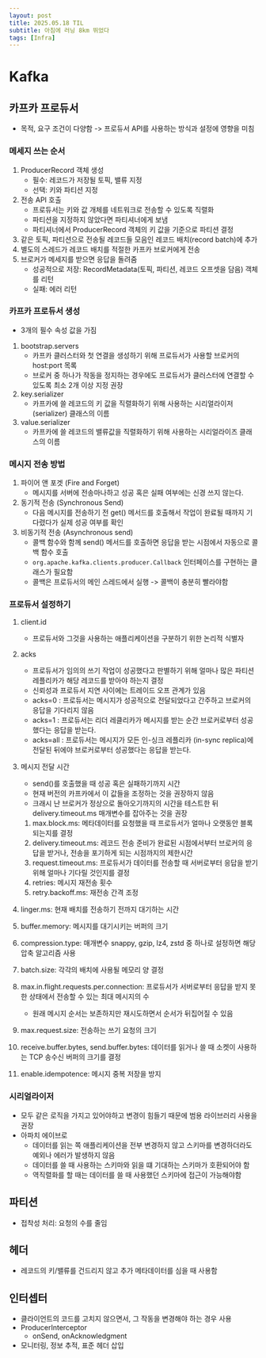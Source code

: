 ```yaml
---
layout: post
title: 2025.05.18 TIL
subtitle: 아침에 러닝 8km 뛰었다
tags: [Infra]
---
```


# Kafka

## 카프카 프로듀서

- 목적, 요구 조건이 다양함 -> 프로듀서 API를 사용하는 방식과 설정에 영향을 미침

### 메세지 쓰는 순서

1. ProducerRecord 객체 생성
    - 필수: 레코드가 저장될 토픽, 밸류 지정
    - 선택: 키와 파티션 지정
2. 전송 API 호출
    - 프로듀서는 키와 값 개체를 네트워크로 전송할 수 있도록 직렬화
    - 파티션을 지정하지 않았다면 파티셔너에게 보냄
    - 파티셔너에서 ProducerRecord 객체의 키 값을 기준으로 파티션 결정
3. 같은 토픽, 파티션으로 전송될 레코드들 모음인 레코드 배치(record batch)에 추가
4. 별도의 스레드가 레코드 배치를 적절한 카프카 브로커에게 전송
5. 브로커가 메세지를 받으면 응답을 돌려줌
    - 성공적으로 저장: RecordMetadata(토픽, 파티션, 레코드 오프셋을 담음) 객체를 리턴
    - 실패: 에러 리턴

### 카프카 프로듀서 생성

- 3개의 필수 속성 값을 가짐

1. bootstrap.servers
    - 카프카 클러스터와 첫 연결을 생성하기 위해 프로듀서가 사용할 브로커의 host:port 목록
    - 브로커 중 하나가 작동을 정지하는 경우에도 프로듀서가 클러스터에 연결할 수 있도록 최소 2개 이상 지정 권장
2. key.serializer
    - 카프카에 쓸 레코드의 키 값을 직렬화하기 위해 사용하는 시리얼라이저(serializer) 클래스의 이름
3. value.serializer
    - 카프카에 쓸 레코드의 밸류값을 직렬화하기 위해 사용하는 시리얼라이즈 클래스의 이름

### 메시지 전송 방법

1. 파이어 앤 포겟 (Fire and Forget)
    - 메시지를 서버에 전송마나하고 성공 혹은 실패 여부에는 신경 쓰지 않는다.
2. 동기적 전송 (Synchronous Send)
    - 다음 메시지를 전송하기 전 get() 메서드를 호출해서 작업이 완료될 때까지 기다렸다가 실제 성공 여부를 확인
3. 비동기적 전송 (Asynchronous send)
    - 콜백 함수와 함께 send() 메서드를 호출하면 응답을 받는 시점에서 자동으로 콜백 함수 호출
    - `org.apache.kafka.clients.producer.Callback` 인터페이스를 구현하는 클래스가 필요함
    - 콜백은 프로듀서의 메인 스레드에서 실행 -> 콜백이 충분히 빨라야함

### 프로듀서 설정하기

1. client.id
    - 프로듀서와 그것을 사용하는 애플리케이션을 구분하기 위한 논리적 식별자
2. acks
    - 프로듀서가 임의의 쓰기 작업이 성공했다고 판별하기 위해 얼마나 많은 파티션 레플리카가 해당 레코드를 받아야 하는지 결정
    - 신뢰성과 프로듀서 지연 사이에는 트레이드 오프 관계가 있음
    - acks=0 : 프로듀서는 메시지가 성공적으로 전달되었다고 간주하고 브로커의 응답을 기다리지 않음
    - acks=1 : 프로듀서는 리더 레클리카가 메시지를 받는 순간 브로커로부터 성공했다는 응답을 받는다.
    - acks=all : 프로듀서는 메시지가 모든 인-싱크 레플리카 (in-sync replica)에 전달된 뒤에야 브로커로부터 성공했다는 응답을 받는다.
3. 메시지 전달 시간
    - send()를 호출했을 때 성공 혹은 실패하기까지 시간
    - 현재 버전의 카프카에서 이 값들을 조정하는 것을 권장하지 않음
    - 크래시 난 브로커가 정상으로 돌아오기까지의 시간을 테스트한 뒤 delivery.timeout.ms 매개변수를 잡아주는 것을 권장

    1. max.block.ms: 메타데이터를 요청했을 때 프로듀서가 얼마나 오랫동안 블록되는지를 결정
    2. delivery.timeout.ms: 레코드 전송 준비가 완료된 시점에서부터 브로커의 응답을 받거나, 전송을 포기하게 되는 시점까지의 제한시간
    3. request.timeout.ms: 프로듀서가 데이터를 전송할 때 서버로부터 응답을 받기 위해 얼마나 기다릴 것인지를 결정
    4. retries: 메시지 재전송 횟수
    5. retry.backoff.ms: 재전송 간격 조정
4. linger.ms: 현재 배치를 전송하기 전까지 대기하는 시간
5. buffer.memory: 메시지를 대기시키는 버퍼의 크기
6. compression.type: 매개변수 snappy, gzip, lz4, zstd 중 하나로 설정하면 해당 압축 알고리즘 사용
7. batch.size: 각각의 배치에 사용될 메모리 양 결정
8. max.in.flight.requests.per.connection: 프로듀서가 서버로부터 응답을 받지 못한 상태에서 전송할 수 있는 최대 메시지의 수
    - 원래 메시지 순서는 보존하지만 재시도하면서 순서가 뒤집어질 수 있음
9. max.request.size: 전송하는 쓰기 요청의 크기
10. receive.buffer.bytes, send.buffer.bytes: 데이터를 읽거나 쓸 때 소켓이 사용하는 TCP 송수신 버퍼의 크기를 결정
11. enable.idempotence: 메시지 중복 저장을 방지

### 시리얼라이저

- 모두 같은 로직을 가지고 있어야하고 변경이 힘들기 때문에 범용 라이브러리 사용을 권장
- 아파치 에이브로
  - 데이터를 읽는 쪽 애플리케이션을 전부 변경하지 않고 스키마를 변경하더라도 예외나 에러가 발생하지 않음
  - 데이터를 쓸 때 사용하는 스키마와 읽을 떄 기대하는 스키마가 호환되어야 함
  - 역직렬화를 할 때는 데이터를 쓸 때 사용했던 스키마에 접근이 가능해야함

## 파티션

- 접착성 처리: 요청의 수를 줄임

## 헤더

- 레코드의 키/밸류를 건드리지 않고 추가 메타데이터를 심을 때 사용함

## 인터셉터

- 클라이언트의 코드를 고치지 않으면서, 그 작동을 변경해야 하는 경우 사용
- ProducerInterceptor
  - onSend, onAcknowledgment
- 모니터링, 정보 추적, 표준 헤더 삽입